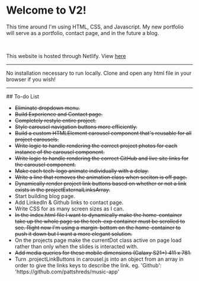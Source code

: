 # Welcome to V2!

<p>
  This time around I'm using HTML, CSS, and Javascript. My new portfolio will serve as a portfolio, contact page, and in the future a blog.
</p>
<br />
<p>
This website is hosted through Netlify. View <a href="https://pmworks.dev" alt="pmworks.dev">here</a>
</p>
<hr />
<p>
  No installation necessary to run locally. Clone and open any html file in your browser if you wish!
</p>
<hr />
## To-do List
<ul>
  <li><s> Eliminate dropdown menu. </s></li>
  <li><s> Build Experience and Contact page. </s></li>
  <li><s> Completely restyle entire project. </s></li>
  <li><s>  Style carousel navigation buttons more efficiently. </s></li>
  <li><s> Build a custom HTMLElement carousel component that's reusable for all project carousels. </s></li>
  <li><s> Write logic to handle rendering the correct project photos for each instance of the carousel component. </s></li>
  <li><s> Write logic to handle rendering the correct GitHub and live site links for the carousel component. </s></li>
  <li><s> Make each tech-logo animate individually with a delay. </s></li>
  <li><s> Write a line that removes the animation class when seciton is off page. </s></li>
  <li><s> Dynamically render project link buttons based on whether or not a link exists in the projectExternalLinksArray. </s></li>
  <li> Start building blog page. </li>
  <li> Add LinkedIn & Github links to contact page. </li>
  <li> Write CSS for as many screen sizes as I can. </li>
  <li><s> In the index.html file I want to dynamically make the home-container take up the whole page so the tech-exp container must be scrolled to see. Right now I'm using a margin-bottom on the home-container to push it down but I want a more elegant solution. </s></li>
  <li> On the projects page make the currentDot class active on page load rather than only when the slides is interacted with. </li>
  <li><s> Add media queries for these mobile dimensions (Galaxy S21+) 411 x 781. </s></li>
  <li> Turn .projectLinkButtons in carousel.js into an object from an array in order to give the links keys to describe the link. eg. 'Github': 'https://github.com/pattshreds/music-app'</li>
  
</ul>

